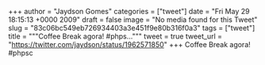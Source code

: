 
+++
author = "Jaydson Gomes"
categories = ["tweet"]
date = "Fri May 29 18:15:13 +0000 2009"
draft = false
image = "No media found for this Tweet"
slug = "83c06bc549eb726934403a3e451f9e80b316f0a3"
tags = ["tweet"]
title = """Coffee Break agora! #phps..."""
tweet = true
tweet_url = "https://twitter.com/jaydson/status/1962571850"
+++
Coffee Break agora! #phpsc
